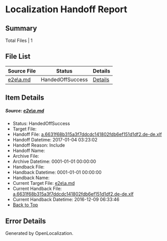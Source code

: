 # <a name='report-top'></a> Localization Handoff Report

## Summary
 Total Files | 1

## File List
 Source File | Status | Details 
 ----------- | ------ | ------- 
 [e2e\a.md](https://github.com/OpenLocalizationTestOrg/ol-test0/blob/fa647e93f47ee3839b626ec6d3adac1aa2cbfe99/e2e/a.md) | HandedOffSuccess | [Details](#7940661b9c0cd3b2c540c46b5c909ff033b0727c1)

## Item Details
##### <a name='7940661b9c0cd3b2c540c46b5c909ff033b0727c1'></a> Source: [e2e\a.md](https://github.com/OpenLocalizationTestOrg/ol-test0/blob/fa647e93f47ee3839b626ec6d3adac1aa2cbfe99/e2e/a.md)
* Status: HandedOffSuccess
* Target File: 
* Handoff File: [a.6631f68b315a3f7ddcdc141802fdb6ef151d1df2.de-de.xlf](https://github.com/OpenLocalizationTestOrg/ol-test0-handoff/blob/15b01d88207b17d819e73f55f4ff75d84d7fb6d7/ol-handoff/OpenLocalizationTestOrg/ol-test0-dede/qimu/ht/a.6631f68b315a3f7ddcdc141802fdb6ef151d1df2.de-de.xlf)
* Handoff Datetime: 2017-01-04 03:23:02
* Handoff Reason: Include
* Handoff Name: 
* Archive File: 
* Archive Datetime: 0001-01-01 00:00:00
* Handback File: 
* Handback Datetime: 0001-01-01 00:00:00
* Handback Name: 
* Current Target File: [e2e\a.md](https://github.com/OpenLocalizationTestOrg/ol-test0-dede/blob/b9a1468589818f66b950eb56905ea5f001655da7/e2e/a.md)
* Current Handback File: [a.6631f68b315a3f7ddcdc141802fdb6ef151d1df2.de-de.xlf](https://github.com/OpenLocalizationTestOrg/ol-test0-handback/blob/235147387b4659defb7d83fefb128615c1cdc092/ol-handback/OpenLocalizationTestOrg/ol-test0-dede/qimu/ht/a.6631f68b315a3f7ddcdc141802fdb6ef151d1df2.de-de.xlf)
* Current Handback Datetime: 2016-12-09 06:33:46
* [Back to Top](#report-top)


## Error Details

Generated by OpenLocalization.
